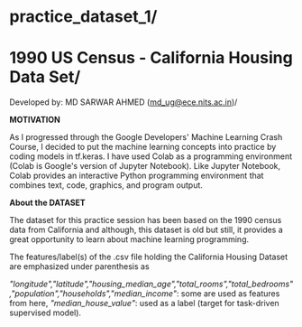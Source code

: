 # **practice_dataset_1**/
# **1990 US Census - California Housing Data Set**/
Developed by: MD SARWAR AHMED (md_ug@ece.nits.ac.in)/

  
  **MOTIVATION**
  
   As I progressed through the Google Developers' Machine Learning Crash Course, I decided to put the machine learning concepts into practice by coding models in tf.keras. I have used Colab as a programming environment (Colab is Google's version of Jupyter Notebook). Like Jupyter Notebook, Colab provides an interactive Python programming environment that combines text, code, graphics, and program output.
  
  
  **About the DATASET**
    
   The dataset for this practice session has been based on the 1990 census data from California and although, this dataset is old but still, it provides a great opportunity to learn about machine learning programming.
    
   The features/label(s) of the .csv file holding the California Housing Dataset are emphasized under parenthesis as 

_"longitude","latitude","housing_median_age","total_rooms","total_bedrooms","population","households","median_income"_: some are used as features from here,
_"median_house_value"_: used as a label (target for task-driven supervised model).

    
    
